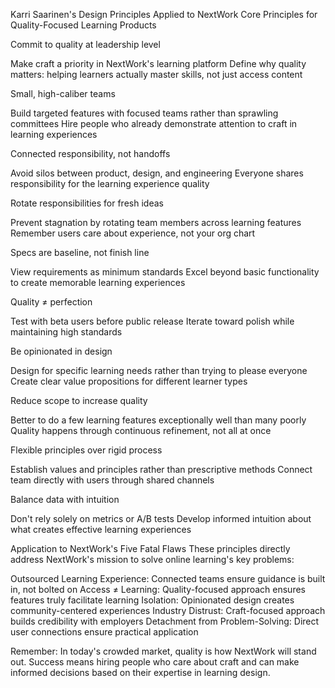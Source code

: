 Karri Saarinen's Design Principles Applied to NextWork
Core Principles for Quality-Focused Learning Products

Commit to quality at leadership level

Make craft a priority in NextWork's learning platform
Define why quality matters: helping learners actually master skills, not just access content

Small, high-caliber teams

Build targeted features with focused teams rather than sprawling committees
Hire people who already demonstrate attention to craft in learning experiences

Connected responsibility, not handoffs

Avoid silos between product, design, and engineering
Everyone shares responsibility for the learning experience quality

Rotate responsibilities for fresh ideas

Prevent stagnation by rotating team members across learning features
Remember users care about experience, not your org chart

Specs are baseline, not finish line

View requirements as minimum standards
Excel beyond basic functionality to create memorable learning experiences

Quality ≠ perfection

Test with beta users before public release
Iterate toward polish while maintaining high standards

Be opinionated in design

Design for specific learning needs rather than trying to please everyone
Create clear value propositions for different learner types

Reduce scope to increase quality

Better to do a few learning features exceptionally well than many poorly
Quality happens through continuous refinement, not all at once

Flexible principles over rigid process

Establish values and principles rather than prescriptive methods
Connect team directly with users through shared channels

Balance data with intuition

Don't rely solely on metrics or A/B tests
Develop informed intuition about what creates effective learning experiences

Application to NextWork's Five Fatal Flaws
These principles directly address NextWork's mission to solve online learning's key problems:

Outsourced Learning Experience: Connected teams ensure guidance is built in, not bolted on
Access ≠ Learning: Quality-focused approach ensures features truly facilitate learning
Isolation: Opinionated design creates community-centered experiences
Industry Distrust: Craft-focused approach builds credibility with employers
Detachment from Problem-Solving: Direct user connections ensure practical application

Remember: In today's crowded market, quality is how NextWork will stand out. Success means hiring people who care about craft and can make informed decisions based on their expertise in learning design.
